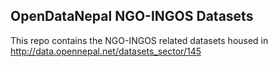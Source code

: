 ## OpenDataNepal NGO-INGOS Datasets
This repo contains the NGO-INGOS related datasets housed in http://data.opennepal.net/datasets_sector/145